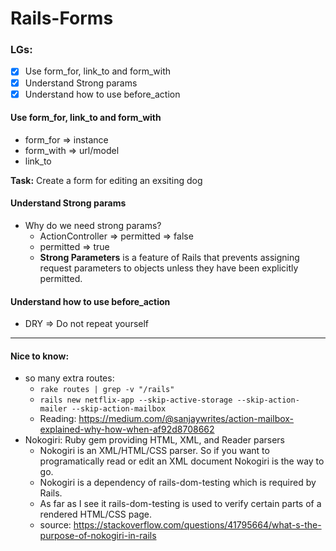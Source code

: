 # Rails-Forms

### LGs:
- [x] Use form_for, link_to and form_with
- [x] Understand Strong params
- [x] Understand how to use before_action

#### Use form_for, link_to and form_with
* form_for => instance 
* form_with => url/model
* link_to

**Task:** Create a form for editing an exsiting dog 

#### Understand Strong params
* Why do we need strong params?
    * ActionController => permitted => false
    * permitted => true
    * **Strong Parameters** is a feature of Rails that prevents assigning request parameters to objects unless they have been explicitly permitted.

#### Understand how to use before_action
* DRY => Do not repeat yourself
---
#### Nice to know:
* so many extra routes:
    * `rake routes | grep -v "/rails"`
    * `rails new netflix-app --skip-active-storage --skip-action-mailer --skip-action-mailbox`
    * Reading: https://medium.com/@sanjaywrites/action-mailbox-explained-why-how-when-af92d8708662
* Nokogiri: Ruby gem providing HTML, XML, and Reader parsers
    * Nokogiri is an XML/HTML/CSS parser. So if you want to programatically read or edit an XML document Nokogiri is the way to go.
    * Nokogiri is a dependency of rails-dom-testing which is required by Rails.
    * As far as I see it rails-dom-testing is used to verify certain parts of a rendered HTML/CSS page.
    * source: https://stackoverflow.com/questions/41795664/what-s-the-purpose-of-nokogiri-in-rails

